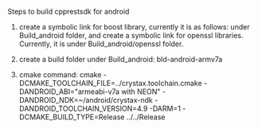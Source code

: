 Steps to build cpprestsdk for android

1. create a symbolic link for boost library, currently it is as follows:
under Build_android folder, and create a symbolic link for openssl libraries.
Currently, it is under Build_android/openssl folder.

2. create a build folder under Build_android: bld-android-armv7a

3. cmake command:
cmake -DCMAKE_TOOLCHAIN_FILE=../crystax.toolchain.cmake -DANDROID_ABI="armeabi-v7a with NEON" -DANDROID_NDK=~/android/crystax-ndk -DANDROID_TOOLCHAIN_VERSION=4.9 -DARM=1 -DCMAKE_BUILD_TYPE=Release ../../Release
